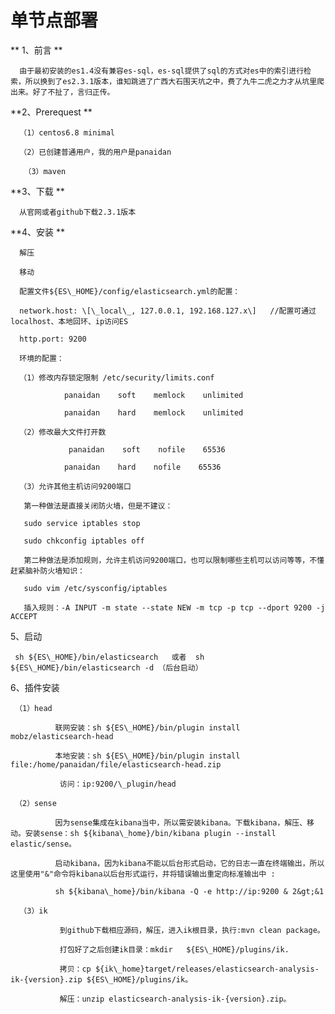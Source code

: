 # 单节点部署

**1、前言**

      由于最初安装的es1.4没有兼容es-sql，es-sql提供了sql的方式对es中的索引进行检索，所以换到了es2.3.1版本，谁知跳进了广西大石围天坑之中，费了九牛二虎之力才从坑里爬出来。好了不扯了，言归正传。

**2、Prerequest**

      （1）centos6.8 minimal

      （2）已创建普通用户，我的用户是panaidan

       （3）maven

**3、下载**

      从官网或者github下载2.3.1版本

**4、安装**

      解压

      移动

      配置文件${ES\_HOME}/config/elasticsearch.yml的配置：

      network.host: \[\_local\_, 127.0.0.1, 192.168.127.x\]   //配置可通过localhost、本地回环、ip访问ES

      http.port: 9200

      环境的配置：

      （1）修改内存锁定限制 /etc/security/limits.conf

                panaidan    soft    memlock    unlimited

                panaidan    hard    memlock    unlimited

      （2）修改最大文件打开数

                 panaidan    soft    nofile    65536

                panaidan    hard    nofile    65536

      （3）允许其他主机访问9200端口

       第一种做法是直接关闭防火墙，但是不建议：

       sudo service iptables stop

       sudo chkconfig iptables off

       第二种做法是添加规则，允许主机访问9200端口，也可以限制哪些主机可以访问等等，不懂赶紧脑补防火墙知识：

       sudo vim /etc/sysconfig/iptables

       插入规则：-A INPUT -m state --state NEW -m tcp -p tcp --dport 9200 -j ACCEPT

5、启动

     sh ${ES\_HOME}/bin/elasticsearch   或者  sh ${ES\_HOME}/bin/elasticsearch -d （后台启动）

6、插件安装

     （1）head

              联网安装：sh ${ES\_HOME}/bin/plugin install mobz/elasticsearch-head

              本地安装：sh ${ES\_HOME}/bin/plugin install file:/home/panaidan/file/elasticsearch-head.zip

               访问：ip:9200/\_plugin/head

     （2）sense

              因为sense集成在kibana当中，所以需安装kibana。下载kibana，解压、移动。安装sense：sh ${kibana\_home}/bin/kibana plugin --install elastic/sense。

              启动kibana，因为kibana不能以后台形式启动，它的日志一直在终端输出，所以这里使用"&"命令将kibana以后台形式运行，并将错误输出重定向标准输出中 :

              sh ${kibana\_home}/bin/kibana -Q -e http://ip:9200 & 2&gt;&1

      （3）ik

               到github下载相应源码，解压，进入ik根目录，执行:mvn clean package。

               打包好了之后创建ik目录：mkdir   ${ES\_HOME}/plugins/ik.

               拷贝：cp ${ik\_home}target/releases/elasticsearch-analysis-ik-{version}.zip ${ES\_HOME}/plugins/ik。

               解压：unzip elasticsearch-analysis-ik-{version}.zip。

